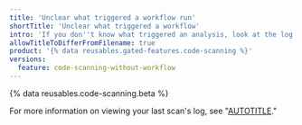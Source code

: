 ```yaml
---
title: 'Unclear what triggered a workflow run'
shortTitle: 'Unclear what triggered a workflow'
intro: 'If you don''t know what triggered an analysis, look at the log for the last scan.'
allowTitleToDifferFromFilename: true
product: '{% data reusables.gated-features.code-scanning %}'
versions:
  feature: code-scanning-without-workflow
---
```


{% data reusables.code-scanning.beta %}

For more information on viewing your last scan's log, see "[AUTOTITLE](/code-security/code-scanning/automatically-scanning-your-code-for-vulnerabilities-and-errors/viewing-code-scanning-logs#viewing-the-logging-output-from-code-scanning)."